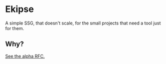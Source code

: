 # Ekipse

A simple SSG, that doesn't scale, for the small projects that need a tool just for them.

## Why?

[See the alpha RFC.](https://github.com/ekipse/rfcs/blob/master/architecture/alpha.md)

